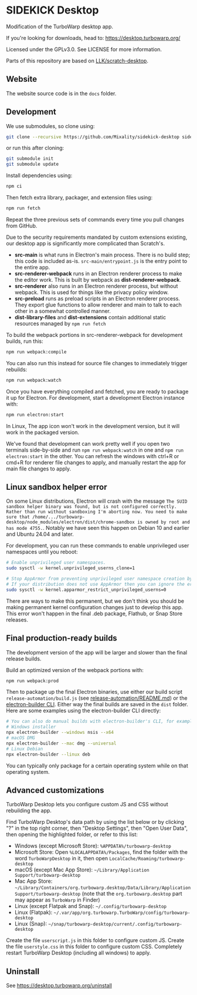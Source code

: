 # SIDEKICK Desktop

Modification of the TurboWarp desktop app.

If you're looking for downloads, head to: https://desktop.turbowarp.org/

Licensed under the GPLv3.0. See LICENSE for more information.

Parts of this repository are based on [LLK/scratch-desktop](https://github.com/LLK/scratch-desktop).

## Website

The website source code is in the `docs` folder.

## Development

We use submodules, so clone using:

```bash
git clone --recursive https://github.com/Mixality/sidekick-desktop sidekick-desktop
```

or run this after cloning:

```bash
git submodule init
git submodule update
```

Install dependencies using:

```bash
npm ci
```

Then fetch extra library, packager, and extension files using:

```bash
npm run fetch
```

Repeat the three previous sets of commands every time you pull changes from GitHub.

Due to the security requirements mandated by custom extensions existing, our desktop app is significantly more complicated than Scratch's.

 - **src-main** is what runs in Electron's main process. There is no build step; this code is included as-is. `src-main/entrypoint.js` is the entry point to the entire app.
 - **src-renderer-webpack** runs in an Electron renderer process to make the editor work. This is built by webpack as **dist-renderer-webpack**.
 - **src-renderer** also runs in an Electron renderer process, but without webpack. This is used for things like the privacy policy window.
 - **src-preload** runs as preload scripts in an Electron renderer process. They export glue functions to allow renderer and main to talk to each other in a somewhat controlled manner.
 - **dist-library-files** and **dist-extensions** contain additional static resources managed by `npm run fetch`

To build the webpack portions in src-renderer-webpack for development builds, run this:

```bash
npm run webpack:compile
```

You can also run this instead for source file changes to immediately trigger rebuilds:

```bash
npm run webpack:watch
```

Once you have everything compiled and fetched, you are ready to package it up for Electron. For development, start a development Electron instance with:

```bash
npm run electron:start
```

In Linux, The app icon won't work in the development version, but it will work in the packaged version.

We've found that development can work pretty well if you open two terminals side-by-side and run `npm run webpack:watch` in one and `npm run electron:start` in the other. You can refresh the windows with ctrl+R or cmd+R for renderer file changes to apply, and manually restart the app for main file changes to apply.

## Linux sandbox helper error

On some Linux distributions, Electron will crash with the message `The SUID sandbox helper binary was found, but is not configured correctly. Rather than run without sandboxing I'm aborting now. You need to make sure that /home/.../turbowarp-desktop/node_modules/electron/dist/chrome-sandbox is owned by root and has mode 4755.`. Notably we have seen this happen on Debian 10 and earlier and Ubuntu 24.04 and later.

For development, you can run these commands to enable unprivileged user namespaces until you reboot:

```bash
# Enable unprivileged user namespaces.
sudo sysctl -w kernel.unprivileged_userns_clone=1

# Stop AppArmor from preventing unprivileged user namespace creation by default.
# If your distribution does not use AppArmor then you can ignore the error.
sudo sysctl -w kernel.apparmor_restrict_unprivileged_userns=0
```

There are ways to make this permanent, but we don't think you should be making permanent kernel configuration changes just to develop this app. This error won't happen in the final .deb package, Flathub, or Snap Store releases.

## Final production-ready builds

The development version of the app will be larger and slower than the final release builds.

Build an optimized version of the webpack portions with:

```bash
npm run webpack:prod
```

Then to package up the final Electron binaries, use either our build script `release-automation/build.js` (see [release-automation/README.md](release-automation/README.md)) or the [electron-builder CLI](https://www.electron.build/cli). Either way the final builds are saved in the `dist` folder. Here are some examples using the electron-builder CLI directly:

```bash
# You can also do manual builds with electron-builder's CLI, for example:
# Windows installer
npx electron-builder --windows nsis --x64
# macOS DMG
npx electron-builder --mac dmg --universal
# Linux Debian
npx electron-builder --linux deb
```

You can typically only package for a certain operating system while on that operating system.

## Advanced customizations

TurboWarp Desktop lets you configure custom JS and CSS without rebuilding the app.

Find TurboWarp Desktop's data path by using the list below or by clicking "?" in the top right corner, then "Desktop Settings", then "Open User Data", then opening the highlighted folder, or refer to this list:

 - Windows (except Microsoft Store): `%APPDATA%/turbowarp-desktop`
 - Microsoft Store: Open `%LOCALAPPDATA%/Packages`, find the folder with the word `TurboWarpDesktop` in it, then open `LocalCache/Roaming/turbowarp-desktop`
 - macOS (except Mac App Store): `~/Library/Application Support/turbowarp-desktop`
 - Mac App Store: `~/Library/Containers/org.turbowarp.desktop/Data/Library/Application Support/turbowarp-desktop` (note that the `org.turbowarp.desktop` part may appear as `TurboWarp` in Finder)
 - Linux (except Flatpak and Snap): `~/.config/turbowarp-desktop`
 - Linux (Flatpak): `~/.var/app/org.turbowarp.TurboWarp/config/turbowarp-desktop`
 - Linux (Snap): `~/snap/turbowarp-desktop/current/.config/turbowarp-desktop`

Create the file `userscript.js` in this folder to configure custom JS. Create the file `userstyle.css` in this folder to configure custom CSS. Completely restart TurboWarp Desktop (including all windows) to apply.

## Uninstall

See https://desktop.turbowarp.org/uninstall
